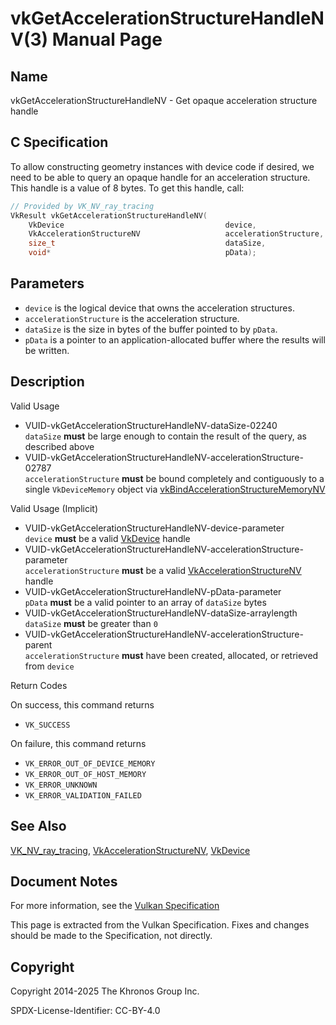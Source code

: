 # vkGetAccelerationStructureHandleNV(3) Manual Page

## Name

vkGetAccelerationStructureHandleNV - Get opaque acceleration structure handle



## [](#_c_specification)C Specification

To allow constructing geometry instances with device code if desired, we need to be able to query an opaque handle for an acceleration structure. This handle is a value of 8 bytes. To get this handle, call:

```c++
// Provided by VK_NV_ray_tracing
VkResult vkGetAccelerationStructureHandleNV(
    VkDevice                                    device,
    VkAccelerationStructureNV                   accelerationStructure,
    size_t                                      dataSize,
    void*                                       pData);
```

## [](#_parameters)Parameters

- `device` is the logical device that owns the acceleration structures.
- `accelerationStructure` is the acceleration structure.
- `dataSize` is the size in bytes of the buffer pointed to by `pData`.
- `pData` is a pointer to an application-allocated buffer where the results will be written.

## [](#_description)Description

Valid Usage

- [](#VUID-vkGetAccelerationStructureHandleNV-dataSize-02240)VUID-vkGetAccelerationStructureHandleNV-dataSize-02240  
  `dataSize` **must** be large enough to contain the result of the query, as described above
- [](#VUID-vkGetAccelerationStructureHandleNV-accelerationStructure-02787)VUID-vkGetAccelerationStructureHandleNV-accelerationStructure-02787  
  `accelerationStructure` **must** be bound completely and contiguously to a single `VkDeviceMemory` object via [vkBindAccelerationStructureMemoryNV](https://registry.khronos.org/vulkan/specs/latest/man/html/vkBindAccelerationStructureMemoryNV.html)

Valid Usage (Implicit)

- [](#VUID-vkGetAccelerationStructureHandleNV-device-parameter)VUID-vkGetAccelerationStructureHandleNV-device-parameter  
  `device` **must** be a valid [VkDevice](https://registry.khronos.org/vulkan/specs/latest/man/html/VkDevice.html) handle
- [](#VUID-vkGetAccelerationStructureHandleNV-accelerationStructure-parameter)VUID-vkGetAccelerationStructureHandleNV-accelerationStructure-parameter  
  `accelerationStructure` **must** be a valid [VkAccelerationStructureNV](https://registry.khronos.org/vulkan/specs/latest/man/html/VkAccelerationStructureNV.html) handle
- [](#VUID-vkGetAccelerationStructureHandleNV-pData-parameter)VUID-vkGetAccelerationStructureHandleNV-pData-parameter  
  `pData` **must** be a valid pointer to an array of `dataSize` bytes
- [](#VUID-vkGetAccelerationStructureHandleNV-dataSize-arraylength)VUID-vkGetAccelerationStructureHandleNV-dataSize-arraylength  
  `dataSize` **must** be greater than `0`
- [](#VUID-vkGetAccelerationStructureHandleNV-accelerationStructure-parent)VUID-vkGetAccelerationStructureHandleNV-accelerationStructure-parent  
  `accelerationStructure` **must** have been created, allocated, or retrieved from `device`

Return Codes

On success, this command returns

- `VK_SUCCESS`

On failure, this command returns

- `VK_ERROR_OUT_OF_DEVICE_MEMORY`
- `VK_ERROR_OUT_OF_HOST_MEMORY`
- `VK_ERROR_UNKNOWN`
- `VK_ERROR_VALIDATION_FAILED`

## [](#_see_also)See Also

[VK\_NV\_ray\_tracing](https://registry.khronos.org/vulkan/specs/latest/man/html/VK_NV_ray_tracing.html), [VkAccelerationStructureNV](https://registry.khronos.org/vulkan/specs/latest/man/html/VkAccelerationStructureNV.html), [VkDevice](https://registry.khronos.org/vulkan/specs/latest/man/html/VkDevice.html)

## [](#_document_notes)Document Notes

For more information, see the [Vulkan Specification](https://registry.khronos.org/vulkan/specs/latest/html/vkspec.html#vkGetAccelerationStructureHandleNV)

This page is extracted from the Vulkan Specification. Fixes and changes should be made to the Specification, not directly.

## [](#_copyright)Copyright

Copyright 2014-2025 The Khronos Group Inc.

SPDX-License-Identifier: CC-BY-4.0